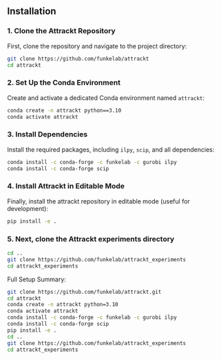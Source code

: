 ## Installation

### 1. Clone the Attrackt Repository
First, clone the repository and navigate to the project directory:

```bash
git clone https://github.com/funkelab/attrackt
cd attrackt
```

### 2. Set Up the Conda Environment
Create and activate a dedicated Conda environment named `attrackt`:

```bash
conda create -n attrackt python==3.10
conda activate attrackt
```

### 3. Install Dependencies
Install the required packages, including `ilpy`, `scip`, and all dependencies:

```bash
conda install -c conda-forge -c funkelab -c gurobi ilpy
conda install -c conda-forge scip
```

### 4. Install Attrackt in Editable Mode
Finally, install the attrackt repository in editable mode (useful for development):

```bash
pip install -e .
```

### 5. Next, clone the Attrackt experiments directory

```bash
cd ..
git clone https://github.com/funkelab/attrackt_experiments
cd attrackt_experiments
```

Full Setup Summary:

```bash
git clone https://github.com/funkelab/attrackt.git
cd attrackt
conda create -n attrackt python=3.10
conda activate attrackt
conda install -c conda-forge -c funkelab -c gurobi ilpy
conda install -c conda-forge scip
pip install -e .
cd ..
git clone https://github.com/funkelab/attrackt_experiments
cd attrackt_experiments
```

